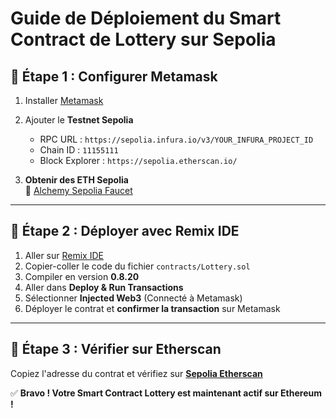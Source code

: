 # Guide de Déploiement du Smart Contract de Lottery sur Sepolia  

## 📌 Étape 1 : Configurer Metamask  
1. Installer [Metamask](https://metamask.io/)  
2. Ajouter le **Testnet Sepolia**  
   - RPC URL : `https://sepolia.infura.io/v3/YOUR_INFURA_PROJECT_ID`  
   - Chain ID : `11155111`  
   - Block Explorer : `https://sepolia.etherscan.io/`  

3. **Obtenir des ETH Sepolia**  
🔗 [Alchemy Sepolia Faucet](https://www.alchemy.com/faucets/ethereum-sepolia)  

---

## 📌 Étape 2 : Déployer avec Remix IDE  

1. Aller sur [Remix IDE](https://remix.ethereum.org/)  
2. Copier-coller le code du fichier `contracts/Lottery.sol`  
3. Compiler en version **0.8.20**  
4. Aller dans **Deploy & Run Transactions**  
5. Sélectionner **Injected Web3** (Connecté à Metamask)  
6. Déployer le contrat et **confirmer la transaction** sur Metamask  

---

## 📌 Étape 3 : Vérifier sur Etherscan  

Copiez l'adresse du contrat et vérifiez sur **[Sepolia Etherscan](https://sepolia.etherscan.io/)**  

✅ **Bravo ! Votre Smart Contract Lottery est maintenant actif sur Ethereum !** 
